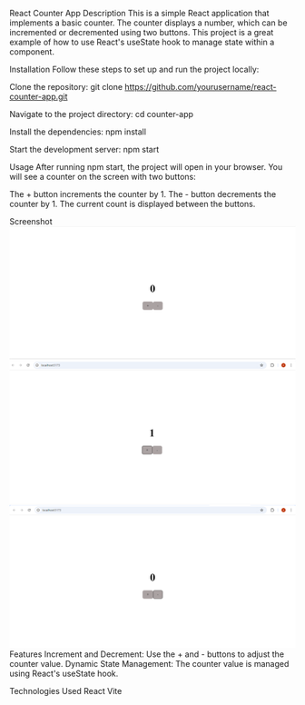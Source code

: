 React Counter App
Description
This is a simple React application that implements a basic counter. The counter displays a number, which can be incremented or decremented using two buttons. This project is a great example of how to use React's useState hook to manage state within a component.

Installation
Follow these steps to set up and run the project locally:

Clone the repository:
git clone https://github.com/yourusername/react-counter-app.git

Navigate to the project directory:
cd counter-app

Install the dependencies:
npm install

Start the development server:
npm start

Usage
After running npm start, the project will open in your browser. You will see a counter on the screen with two buttons:

The + button increments the counter by 1.
The - button decrements the counter by 1.
The current count is displayed between the buttons.

Screenshot
![alt text](image.png)
![alt text](image-1.png)
![alt text](image-2.png)
Features
Increment and Decrement: Use the + and - buttons to adjust the counter value.
Dynamic State Management: The counter value is managed using React's useState hook.

Technologies Used
React
Vite